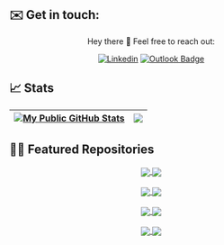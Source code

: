 <!-- credits https://github.com/anuraghazra/github-readme-stats -->
<!-- credits https://img.shields.io/ -->

## ✉️ Get in touch:

<div align="center">

Hey there 👋
Feel free to reach out:
   
  [![Linkedin](https://img.shields.io/badge/-Jason_Athanasoglou-0077B5?style=flat-square&logo=LinkedIn&logoColor=white&link=https://linkedin.com/in/jathanasoglou)](https://linkedin.com/in/jathanasoglou)
  [![Outlook Badge](https://img.shields.io/badge/-jathanasoglou@outlook.com-0078D4?style=flatsquare&logo=Microsoft-outlook&logoColor=white&link=mailto:jathanasoglou@outlook.com)](mailto:jathanasoglou@outlook.com)
</div>

## 📈 Stats

| <a href="https://github.com/themetalfleece"><img align="center" src="https://github-readme-stats.vercel.app/api?username=themetalfleece&show_icons=true&hide_rank=true&include_all_commits=true&theme=buefy&hide_border=true&custom_title=My%20Public%20GitHub%20Stats" alt="My Public GitHub Stats" /></a> | <a href="https://github.com/themetalfleece"><img align="center" src="https://github-readme-stats.vercel.app/api/top-langs/?username=themetalfleece&layout=compact&langs_count=6&hide=c,tsql,php,makefile,assembly,sqlpl,c%2B%2B" /></a> |
| ------------- | ------------- |

## 🧑‍💻 Featured Repositories

<div align="center">
  <a href="https://github.com/themetalfleece/neogma">
    <img align="center" src="https://github-readme-stats.vercel.app/api/pin/?username=themetalfleece&repo=neogma&theme=buefy" />
  </a>
  <a href="https://github.com/themetalfleece/nodejs-typescript-template">
    <img align="center" src="https://github-readme-stats.vercel.app/api/pin/?username=themetalfleece&repo=nodejs-typescript-template&theme=buefy" />
  </a>
</div>

<br />

<div align="center">
  <a href="https://github.com/themetalfleece/nextjs-prisma-apollo-example">
    <img align="center" src="https://github-readme-stats.vercel.app/api/pin/?username=themetalfleece&repo=nextjs-prisma-apollo-example&theme=buefy" />
  </a>
  <a href="https://github.com/themetalfleece/intercom-discord">
    <img align="center" src="https://github-readme-stats.vercel.app/api/pin/?username=themetalfleece&repo=intercom-discord&theme=buefy" />
  </a>
</div>

<br />

<div align="center">
  <a href="https://github.com/themetalfleece/board-game-scores">
    <img align="center" src="https://github-readme-stats.vercel.app/api/pin/?username=themetalfleece&repo=board-game-scores&theme=buefy" />
  </a>
  <a href="https://github.com/themetalfleece/tennis-score">
    <img align="center" src="https://github-readme-stats.vercel.app/api/pin/?username=themetalfleece&repo=tennis-score&theme=buefy" />
  </a>
</div>

<br />

<div align="center">
  <a href="https://github.com/themetalfleece/string-similarity-data-fetch">
    <img align="center" src="https://github-readme-stats.vercel.app/api/pin/?username=themetalfleece&repo=string-similarity-data-fetch&theme=buefy" />
  </a>
  <a href="https://github.com/themetalfleece/twitch-video-commands">
    <img align="center" src="https://github-readme-stats.vercel.app/api/pin/?username=themetalfleece&repo=twitch-video-commands&theme=buefy" />
  </a>
</div>

